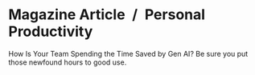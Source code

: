 # Magazine Article / Personal Productivity

How Is Your Team Spending the Time Saved by Gen AI? Be sure you put those newfound hours to good use.